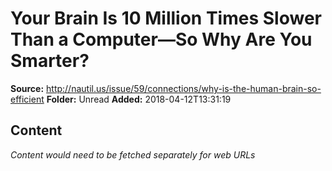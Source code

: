 # Your Brain Is 10 Million Times Slower Than a Computer—So Why Are You Smarter?

**Source:** http://nautil.us/issue/59/connections/why-is-the-human-brain-so-efficient
**Folder:** Unread
**Added:** 2018-04-12T13:31:19




## Content
*Content would need to be fetched separately for web URLs*
